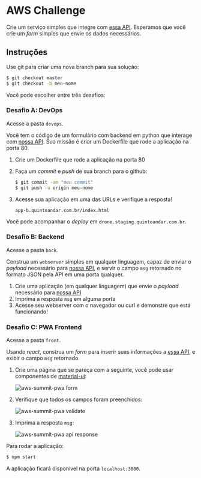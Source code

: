 # AWS Challenge

Crie um serviço simples que integre com [essa API](https://aws-challenge.quintoandar.com.br/apidocs/). Esperamos que você crie um _form_ simples que envie os dados necessários.

## Instruções

Use git para criar uma nova branch para sua solução:

```bash
$ git checkout master
$ git checkout -b meu-nome
```

Você pode escolher entre três desafios:

### Desafio A: DevOps

Acesse a pasta `devops`.

Você tem o código de um formulário com backend em python que interage com [nossa API](https://aws-challenge.quintoandar.com.br/apidocs/). Sua missão é criar um Dockerfile que rode a aplicação na porta 80.

1.  Crie um Dockerfile que rode a aplicação na porta 80
2.  Faça um _commit_ e _push_ de sua branch para o github:

    ```bash
    $ git commit -am "meu commit"
    $ git push -u origin meu-nome
    ```

3.  Acesse sua aplicação em uma das URLs e verifique a resposta!

    ```
    app-b.quintoandar.com.br/index.html
    ```

Você pode acompanhar o _deploy_ em `drone.staging.quintoandar.com.br`.

### Desafio B: Backend

Acesse a pasta `back`.

Construa um `webserver` simples em qualquer linguagem, capaz de enviar o _payload_ necessário para [nossa API](https://aws-challenge.quintoandar.com.br/apidocs/), e servir o campo `msg` retornado no formato JSON pela API em uma porta qualquer.

1.  Crie uma aplicação (em qualquer linguagem) que envie o _payload_ necessário para [nossa API](https://aws-challenge.quintoandar.com.br/apidocs/)
2.  Imprima a resposta `msg` em alguma porta
3.  Acesse seu webserver com o navegador ou curl e demonstre que está funcionando!

### Desafio C: PWA Frontend

Acesse a pasta `front`.

Usando _react_, construa um _form_ para inserir suas informações a [essa API](https://aws-challenge.quintoandar.com.br/apidocs/), e exibir o campo `msg` retornado.

1.  Crie uma página que se pareça com a seguinte, você pode usar componentes de [material-ui](https://material-ui.com/):

    ![aws-summit-pwa form](https://user-images.githubusercontent.com/22302138/41689036-1bb5027c-74c5-11e8-8d91-ed6022bda8b5.png)

2.  Verifique que todos os campos foram preenchidos:

    ![aws-summit-pwa validate](https://user-images.githubusercontent.com/22302138/41689096-6c261656-74c5-11e8-93f3-b3d68a4685b0.png)

3.  Imprima a resposta `msg`:

    ![aws-summit-pwa api response](https://user-images.githubusercontent.com/22302138/41689173-c504a454-74c5-11e8-828f-6b91700e7f43.png)

Para rodar a aplicação:

```bash
$ npm start
```

A aplicação ficará disponível na porta `localhost:3000`.
